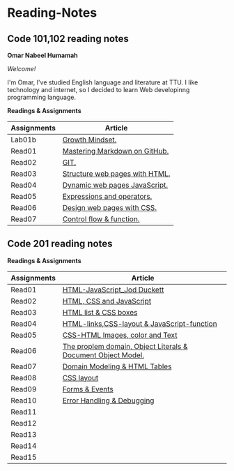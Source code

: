 # Reading-Notes
## Code 101,102 reading notes
**Omar Nabeel Humamah** 

  *Welcome!*

I'm Omar, I've studied English language and literature at TTU. I like technology and internet, so I decided to learn Web developinng programming language.

**Readings & Assignments**

| Assignments      | Article |
| ----------- | ----------- |
| Lab01b      | [ Growth Mindset.](https://omarhumamah.github.io/reading-note/Growth)       |
| Read01   | [Mastering Markdown on GitHub.](https://omarhumamah.github.io/reading-note/Reflection%20and%20Discussion)        |
| Read02  |[GIT.](https://omarhumamah.github.io/reading-note/RevisionsandtheCloud) |
| Read03  | [Structure web pages with HTML.](https://omarhumamah.github.io/reading-note/read03)  |
| Read04  | [Dynamic web pages JavaScript.](read04.md)  |
| Read05  | [Expressions and operators.](read05.md)  |
| Read06  | [Design web pages with CSS.](read06.md)  |
| Read07  | [Control flow & function.](read07.md)  |

## Code 201 reading notes
**Readings & Assignments**

| Assignments      | Article |
| ----------- | ----------- |
| Read01  | [HTML-JavaScript_Jod Duckett](read201.md)  |
| Read02  | [HTML, CSS and JavaScript](read202.md)  |
| Read03  | [HTML list & CSS boxes](course201/read03/read03.md)  |
| Read04  | [HTML-links,CSS-layout & JavaScript-function](course201/read04/read04.md)  |
| Read05  | [ CSS-HTML Images, color and Text](course201/read05/read05.md)  |
| Read06  | [The proplem domain, Object Literals & Document Object Model.](course201/read06/read06.md)  |
| Read07  | [Domain Modeling & HTML Tables](course201/read07/read07.md)  |
| Read08  | [CSS layout](course201/read08/read08.md)  |
| Read09  | [Forms  & Events](course201/read09/read09.md)  |
| Read10  | [Error Handling & Debugging](course201/read10/read10.md)  |
| Read11  | []()  |
| Read12  | []()  |
| Read13  | []()  |
| Read14  | []()  |
| Read15  | []()  |